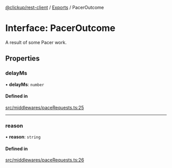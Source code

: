 [@clickup/rest-client](../README.md) / [Exports](../modules.md) / PacerOutcome

# Interface: PacerOutcome

A result of some Pacer work.

## Properties

### delayMs

• **delayMs**: `number`

#### Defined in

[src/middlewares/paceRequests.ts:25](https://github.com/clickup/rest-client/blob/master/src/middlewares/paceRequests.ts#L25)

___

### reason

• **reason**: `string`

#### Defined in

[src/middlewares/paceRequests.ts:26](https://github.com/clickup/rest-client/blob/master/src/middlewares/paceRequests.ts#L26)
